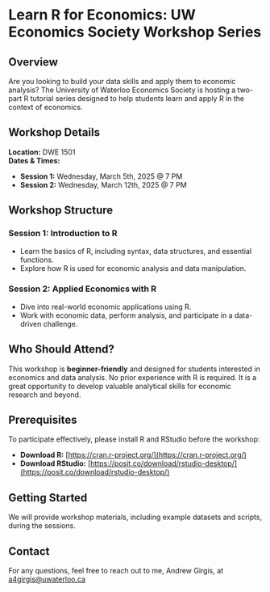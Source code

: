 # Learn R for Economics: UW Economics Society Workshop Series

## Overview
Are you looking to build your data skills and apply them to economic analysis? The University of Waterloo Economics Society is hosting a two-part R tutorial series designed to help students learn and apply R in the context of economics.

## Workshop Details
**Location:** DWE 1501  
**Dates & Times:**  
- **Session 1:** Wednesday, March 5th, 2025 @ 7 PM  
- **Session 2:** Wednesday, March 12th, 2025 @ 7 PM  

## Workshop Structure
### **Session 1: Introduction to R**
- Learn the basics of R, including syntax, data structures, and essential functions.
- Explore how R is used for economic analysis and data manipulation.

### **Session 2: Applied Economics with R**
- Dive into real-world economic applications using R.
- Work with economic data, perform analysis, and participate in a data-driven challenge.

## Who Should Attend?
This workshop is **beginner-friendly** and designed for students interested in economics and data analysis. No prior experience with R is required. It is a great opportunity to develop valuable analytical skills for economic research and beyond.

## Prerequisites
To participate effectively, please install R and RStudio before the workshop:
- **Download R:** [https://cran.r-project.org/](https://cran.r-project.org/)
- **Download RStudio:** [https://posit.co/download/rstudio-desktop/](https://posit.co/download/rstudio-desktop/)

## Getting Started
We will provide workshop materials, including example datasets and scripts, during the sessions.

## Contact
For any questions, feel free to reach out to me, Andrew Girgis, at a4girgis@uwaterloo.ca
